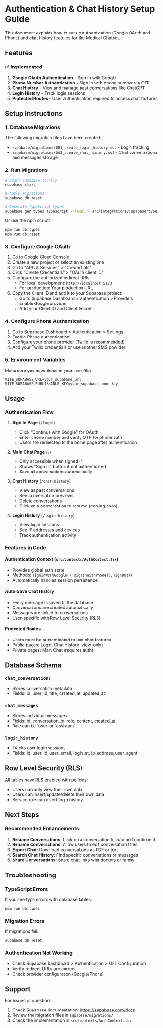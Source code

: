 # Authentication & Chat History Setup Guide

This document explains how to set up authentication (Google OAuth and Phone) and chat history features for the Medical Chatbot.

## Features

### ✅ Implemented
1. **Google OAuth Authentication** - Sign in with Google
2. **Phone Number Authentication** - Sign in with phone number via OTP
3. **Chat History** - View and manage past conversations like ChatGPT
4. **Login History** - Track login sessions
5. **Protected Routes** - User authentication required to access chat features

## Setup Instructions

### 1. Database Migrations

The following migration files have been created:
- `supabase/migrations/001_create_login_history.sql` - Login tracking
- `supabase/migrations/002_create_chat_history.sql` - Chat conversations and messages storage

### 2. Run Migrations

```bash
# Start Supabase locally
supabase start

# Apply migrations
supabase db reset

# Generate TypeScript types
supabase gen types typescript --local > src/integrations/supabase/types.ts
```

Or use the npm scripts:
```bash
npm run db:types
npm run db:reset
```

### 3. Configure Google OAuth

1. Go to [Google Cloud Console](https://console.cloud.google.com/)
2. Create a new project or select an existing one
3. Go to "APIs & Services" > "Credentials"
4. Click "Create Credentials" > "OAuth client ID"
5. Configure the authorized redirect URIs:
   - For local development: `http://localhost:5173`
   - For production: Your production URL
6. Copy the Client ID and add it to your Supabase project:
   - Go to Supabase Dashboard > Authentication > Providers
   - Enable Google provider
   - Add your Client ID and Client Secret

### 4. Configure Phone Authentication

1. Go to Supabase Dashboard > Authentication > Settings
2. Enable Phone authentication
3. Configure your phone provider (Twilio is recommended)
4. Add your Twilio credentials or use another SMS provider

### 5. Environment Variables

Make sure you have these in your `.env` file:
```env
VITE_SUPABASE_URL=your_supabase_url
VITE_SUPABASE_PUBLISHABLE_KEY=your_supabase_anon_key
```

## Usage

### Authentication Flow

1. **Sign In Page** (`/login`)
   - Click "Continue with Google" for OAuth
   - Enter phone number and verify OTP for phone auth
   - Users are redirected to the home page after authentication

2. **Main Chat Page** (`/`)
   - Only accessible when signed in
   - Shows "Sign In" button if not authenticated
   - Save all conversations automatically

3. **Chat History** (`/chat-history`)
   - View all past conversations
   - See conversation previews
   - Delete conversations
   - Click on a conversation to resume (coming soon)

4. **Login History** (`/login-history`)
   - View login sessions
   - See IP addresses and devices
   - Track authentication activity

### Features in Code

#### Authentication Context (`src/contexts/AuthContext.tsx`)
- Provides global auth state
- Methods: `signInWithGoogle()`, `signInWithPhone()`, `signOut()`
- Automatically handles session persistence

#### Auto-Save Chat History
- Every message is saved to the database
- Conversations are created automatically
- Messages are linked to conversations
- User-specific with Row Level Security (RLS)

#### Protected Routes
- Users must be authenticated to use chat features
- Public pages: Login, Chat History (view-only)
- Private pages: Main Chat (requires auth)

## Database Schema

### `chat_conversations`
- Stores conversation metadata
- Fields: id, user_id, title, created_at, updated_at

### `chat_messages`
- Stores individual messages
- Fields: id, conversation_id, role, content, created_at
- Role can be 'user' or 'assistant'

### `login_history`
- Tracks user login sessions
- Fields: id, user_id, user_email, login_at, ip_address, user_agent

## Row Level Security (RLS)

All tables have RLS enabled with policies:
- Users can only view their own data
- Users can insert/update/delete their own data
- Service role can insert login history

## Next Steps

### Recommended Enhancements:
1. **Resume Conversations**: Click on a conversation to load and continue it
2. **Rename Conversations**: Allow users to edit conversation titles
3. **Export Chat**: Download conversations as PDF or text
4. **Search Chat History**: Find specific conversations or messages
5. **Share Conversations**: Share chat links with doctors or family

## Troubleshooting

### TypeScript Errors
If you see type errors with database tables:
```bash
npm run db:types
```

### Migration Errors
If migrations fail:
```bash
supabase db reset
```

### Authentication Not Working
- Check Supabase Dashboard > Authentication > URL Configuration
- Verify redirect URLs are correct
- Check provider configuration (Google/Phone)

## Support

For issues or questions:
1. Check Supabase documentation: https://supabase.com/docs
2. Review the migration files in `supabase/migrations/`
3. Check the implementation in `src/contexts/AuthContext.tsx`

